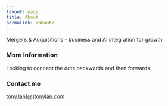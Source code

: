```yaml
---
layout: page
title: About
permalink: /about/
---
```


Mergers & Acquisitions - business and AI integration for growth

### More Information

Looking to connect the dots backwards and then forwards.

### Contact me

[tony.lan[@]tonylan.com](mailto:tony.lan@tonylan.com)
